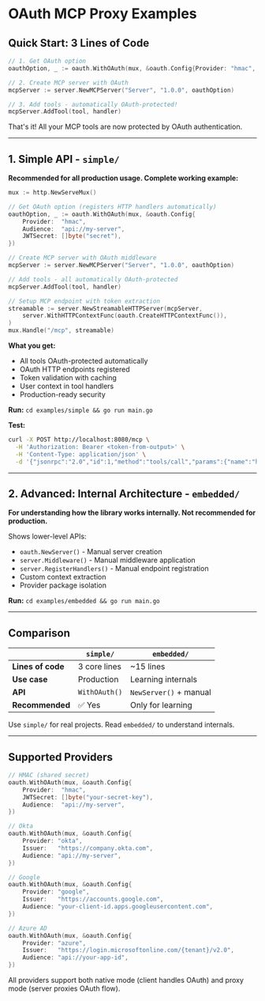 # OAuth MCP Proxy Examples

## Quick Start: 3 Lines of Code

```go
// 1. Get OAuth option
oauthOption, _ := oauth.WithOAuth(mux, &oauth.Config{Provider: "hmac", Audience: "api://my-server", JWTSecret: []byte("secret")})

// 2. Create MCP server with OAuth
mcpServer := server.NewMCPServer("Server", "1.0.0", oauthOption)

// 3. Add tools - automatically OAuth-protected!
mcpServer.AddTool(tool, handler)
```

That's it! All your MCP tools are now protected by OAuth authentication.

---

## 1. Simple API - `simple/`

**Recommended for all production usage. Complete working example:**

```go
mux := http.NewServeMux()

// Get OAuth option (registers HTTP handlers automatically)
oauthOption, _ := oauth.WithOAuth(mux, &oauth.Config{
    Provider:  "hmac",
    Audience:  "api://my-server",
    JWTSecret: []byte("secret"),
})

// Create MCP server with OAuth middleware
mcpServer := server.NewMCPServer("Server", "1.0.0", oauthOption)

// Add tools - all automatically OAuth-protected
mcpServer.AddTool(tool, handler)

// Setup MCP endpoint with token extraction
streamable := server.NewStreamableHTTPServer(mcpServer,
    server.WithHTTPContextFunc(oauth.CreateHTTPContextFunc()),
)
mux.Handle("/mcp", streamable)
```

**What you get:**
- All tools OAuth-protected automatically
- OAuth HTTP endpoints registered
- Token validation with caching
- User context in tool handlers
- Production-ready security

**Run:** `cd examples/simple && go run main.go`

**Test:**
```bash
curl -X POST http://localhost:8080/mcp \
  -H 'Authorization: Bearer <token-from-output>' \
  -H 'Content-Type: application/json' \
  -d '{"jsonrpc":"2.0","id":1,"method":"tools/call","params":{"name":"hello","arguments":{}}}'
```

---

## 2. Advanced: Internal Architecture - `embedded/`

**For understanding how the library works internally. Not recommended for production.**

Shows lower-level APIs:
- `oauth.NewServer()` - Manual server creation
- `server.Middleware()` - Manual middleware application
- `server.RegisterHandlers()` - Manual endpoint registration
- Custom context extraction
- Provider package isolation

**Run:** `cd examples/embedded && go run main.go`

---

## Comparison

| | `simple/` | `embedded/` |
|---|---|---|
| **Lines of code** | 3 core lines | ~15 lines |
| **Use case** | Production | Learning internals |
| **API** | `WithOAuth()` | `NewServer()` + manual |
| **Recommended** | ✅ Yes | Only for learning |

Use `simple/` for real projects. Read `embedded/` to understand internals.

---

## Supported Providers

```go
// HMAC (shared secret)
oauth.WithOAuth(mux, &oauth.Config{
    Provider:  "hmac",
    JWTSecret: []byte("your-secret-key"),
    Audience:  "api://my-server",
})

// Okta
oauth.WithOAuth(mux, &oauth.Config{
    Provider: "okta",
    Issuer:   "https://company.okta.com",
    Audience: "api://my-server",
})

// Google
oauth.WithOAuth(mux, &oauth.Config{
    Provider: "google",
    Issuer:   "https://accounts.google.com",
    Audience: "your-client-id.apps.googleusercontent.com",
})

// Azure AD
oauth.WithOAuth(mux, &oauth.Config{
    Provider: "azure",
    Issuer:   "https://login.microsoftonline.com/{tenant}/v2.0",
    Audience: "api://your-app-id",
})
```

All providers support both native mode (client handles OAuth) and proxy mode (server proxies OAuth flow).
